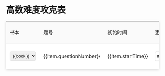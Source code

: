 # 高数难度攻克表

<div id="app" class="table-container">
        <table>
            <thead>
                <tr>
                    <th>书本</th>
                    <th>题号</th>
                    <th>初始时间</th>
                    <th>更新时间</th>
                    <th>间隔</th>
                    <th>复习进度</th>
                </tr>
            </thead>
            <tbody>
                <tr v-for="(item, index) in tableData" :key="index">
                    <td>
                        <select v-model="item.book">
                            <option v-for="book in books" :key="book" :value="book">{{ book }}</option>
                        </select>
                    </td>
                    <td>{{item.questionNumber}}</td>
                    <td>{{item.startTime}}</td>
                    <td><input type="date" v-model="item.updateTime" @change="updateInterval(item)"></td>
                    <td class="interval">{{  calculateInterval(item.updateTime) }}</td>
                    <td>
                        <div class="checkbox-group">
                            <label v-for="n in progeress" :key="n">
                                <input type="checkbox" v-model="item.progress" :value="n">{{ n }}
                            </label>
                        </div>
                    </td>
                </tr>
            </tbody>
        </table>
    </div>


<script setup>

    import { ref, reactive } from 'vue';

    const books = ref(['讲义', '1800','笔记']);
    const progeress = ref(['理解','1天','7天','14天','15天','30天']); 
    const tableData = reactive([
        {   
            book: '讲义',
            questionNumber: '4-(3,注)',
            startTime: '2024-07-21',
            updateTime: '',
            progress: []
        },
        {   
            book: '讲义',
            questionNumber: '4-(周期性-注)',
            startTime: '2024-07-21',
            updateTime: '',
            progress: []
        },
        {   
            book: '笔记',
            questionNumber: '2-(考研原题)',
            startTime: '2024-07-22',
            updateTime: '',
            progress: []
        },
        {   
            book: '讲义',
            questionNumber: '7-例2-D',
            startTime: '2024-07-22',
            updateTime: '',
            progress: []
        },
        {   
            book: '讲义',
            questionNumber: '8-例4',
            startTime: '2024-08-01',
            updateTime: '',
            progress: []
        },

    ]);
    
     function calculateInterval(updateTime) {
            if (updateTime) {
                const updateDate = new Date(updateTime);
                const now = new Date();
                // Set the time part of both dates to zero for accurate comparison
                updateDate.setHours(0, 0, 0, 0);
                now.setHours(0, 0, 0, 0);
                const diffTime = now - updateDate;
                const diffDays = Math.floor(diffTime / (1000 * 60 * 60 * 24));
                return `${diffDays}天`;
            } else {
                return "0天";
            }
        }

        function updateInterval(item) {
            // Force Vue to re-render the interval column
            item.updateTime = new Date(item.updateTime).toISOString().split('T')[0];
        }

</script>

<style>
 .table-container {
            background-color: #fff;
            border-radius: 4px;
            box-shadow: 0 2px 8px rgba(0, 0, 0, 0.15);
        }
table {
    width: 100%;
    border-collapse: collapse;
}
th, td {
    padding: 12px;
    text-align: left;
    border-bottom: 1px solid #f0f0f0;
}
th {
    background-color: #fafafa;
    font-weight: 500;
}
tr:hover {
    background-color: #f5f5f5;
}
select, input[type="text"], input[type="date"] {
    padding: 5px;
    border: 1px solid #d9d9d9;
    border-radius: 4px;
}
.interval {
    color: #1890ff;
    font-weight: bold;
}
.checkbox-group {
    display: flex;
    gap: 5px;
}
.checkbox-group label {
    display: flex;
    align-items: center;
}
.checkbox-group input[type="checkbox"] {
    margin-right: 5px;
}
</style>
